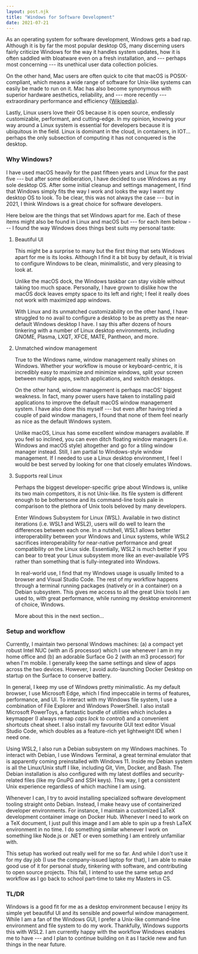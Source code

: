```yaml
---
layout: post.njk
title: "Windows for Software Development"
date: 2021-07-21
---
```


As an operating system for software development, Windows gets a bad rap.
Although it is by far the most popular desktop OS, many discerning users fairly criticize Windows for the way it handles system updates, how it is often saddled with bloatware even on a fresh installation, and --- perhaps most concerning --- its unethical user data collection policies.

On the other hand, Mac users are often quick to cite that macOS is POSIX-compliant, which means a wide range of software for Unix-like systems can easily be made to run on it.
Mac has also become synonymous with superior hardware aesthetics, reliability, and --- more recently --- extraordinary performance and efficiency ([Wikipedia](https://en.wikipedia.org/wiki/Apple_M1#Performance_and_efficiency)).

Lastly, Linux users love their OS because it is open source, endlessly customizable, performant, and cutting-edge.
In my opinion, knowing your way around a Linux system is essential for developers because it is ubiquitous in the field.
Linux is dominant in the cloud, in containers, in IOT...
perhaps the only subsection of computing it has not conquered is the desktop.

### Why Windows?

I have used macOS heavily for the past fifteen years and Linux for the past five --- but after some deliberation, I have decided to use Windows as my sole desktop OS.
After some initial cleanup and settings management, I find that Windows simply fits the way I work and looks the way I want my desktop OS to look.
To be clear, this was not always the case --- but in 2021, I think Windows is a great choice for software developers.

Here below are the things that set Windows apart for me.
Each of these items might also be found in Linux and macOS but --- for each item below --- I found the way Windows does things best suits my personal taste:

1.  Beautiful UI

    This might be a surprise to many but the first thing that sets Windows apart for me is its looks.
    Although I find it a bit busy by default, it is trivial to configure Windows to be clean, minimalistic, and very pleasing to look at.

    Unlike the macOS dock, the Windows taskbar can stay visible without taking too much space.
    Personally, I have grown to dislike how the macOS dock leaves empty space to its left and right; I feel it really does not work with maximized app windows.

    With Linux and its unmatched customizability on the other hand, I have struggled to no avail to configure a desktop to be as pretty as the near-default Windows desktop I have.
    I say this after dozens of hours tinkering with a number of Linux desktop environments, including GNOME, Plasma, LXQT, XFCE, MATE, Pantheon, and more.


2.  Unmatched window management

    True to the Windows name, window management really shines on Windows.
    Whether your workflow is mouse or keyboard-centric, it is incredibly easy to maximize and minimize windows, split your screen between multiple apps, switch applications, and switch desktops.

    On the other hand, window management is perhaps macOS' biggest weakness.
    In fact, many power users have taken to installing paid applications to improve the default macOS window management system.
    I have also done this myself --- but even after having tried a couple of paid window managers, I found that none of them feel nearly as nice as the default Windows system.

    Unlike macOS, Linux has some excellent window managers available.
    If you feel so inclined, you can even ditch floating window managers (i.e. Windows and macOS style) altogether and go for a tiling window manager instead.
    Still, I am partial to Windows-style window management.
    If I needed to use a Linux desktop environment, I feel I would be best served by looking for one that closely emulates Windows.

3.  Supports real Linux

    Perhaps the biggest developer-specific gripe about Windows is, unlike its two main competitors, it is not Unix-like.
    Its file system is different enough to be bothersome and its command-line tools pale in comparison to the plethora of Unix tools beloved by many developers.

    Enter Windows Subsystem for Linux (WSL).
    Available in two distinct iterations (i.e. WSL1 and WSL2), users will do well to learn the differences between each one.
    In a nutshell, WSL1 allows better interoperability between your Windows and Linux systems, while WSL2 sacrifices interoperability for near-native performance and great compatibility on the Linux side.
    Essentially, WSL2 is much better if you can bear to treat your Linux subsystem more like an ever-available VPS rather than something that is fully-integrated into Windows.

    In real-world use, I find that my Windows usage is usually limited to a browser and Visual Studio Code.
    The rest of my workflow happens through a terminal running packages (natively or in a container) on a Debian subsystem.
    This gives me access to all the great Unix tools I am used to, with great performance, while running my desktop environment of choice, Windows.

    More about this in the next section...

### Setup and workflow

Currently, I maintain two personal Windows machines: (a) a compact yet robust Intel NUC (with an i5 processor) which I use whenever I am in my home office and (b) an adorable Surface Go 2 (with an m3 processor) for when I'm mobile.
I generally keep the same settings and slew of apps across the two devices.
However, I avoid auto-launching Docker Desktop on startup on the Surface to conserve battery.

In general, I keep my use of Windows pretty minimalistic.
As my default browser, I use Microsoft Edge, which I find impeccable in terms of features, performance, and UI.
To interact with my Windows file system, I use a combination of File Explorer and Windows PowerShell.
I also install Microsoft PowerToys, a fantastic bundle of utilities which includes a keymapper (I always remap *caps lock* to *control*) and a convenient shortcuts cheat sheet.
I also install my favourite GUI text editor Visual Studio Code, which doubles as a feature-rich yet lightweight IDE when I need one.

Using WSL2, I also run a Debian subsystem on my Windows machines.
To interact with Debian, I use Windows Terminal, a great terminal emulator that is apparently coming preinstalled with Windows 11.
Inside my Debian system is all the Linux/Unix stuff I like, including Git, Vim, Docker, and Bash.
The Debian installation is also configured with my latest dotfiles and security-related files (like my GnuPG and SSH keys).
This way, I get a consistent Unix experience regardless of which machine I am using.

Whenever I can, I try to avoid installing specialized software development tooling straight onto Debian.
Instead, I make heavy use of containerized developer environments.
For instance, I maintain a customized LaTeX development container image on Docker Hub.
Whenever I need to work on a TeX document, I just pull this image and I am able to spin up a fresh LaTeX environment in no time.
I do something similar whenever I work on something like Node.js or .NET or even something I am entirely unfamiliar with.

This setup has worked out really well for me so far.
And while I don't use it for my day job (I use the company-issued laptop for that), I am able to make good use of it for personal study, tinkering with software, and contributing to open source projects.
This fall, I intend to use the same setup and workflow as I go back to school part-time to take my Masters in CS.

### TL/DR

Windows is a good fit for me as a desktop environment because I enjoy its simple yet beautiful UI and its sensible and powerful window management.
While I am a fan of the Windows GUI, I prefer a Unix-like command-line environment and file system to do my work.
Thankfully, Windows supports this with WSL2.
I am currently happy with the workflow Windows enables me to have --- and I plan to continue building on it as I tackle new and fun things in the near future.
